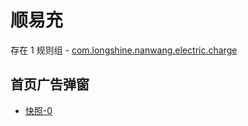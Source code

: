 # 顺易充

存在 1 规则组 - [com.longshine.nanwang.electric.charge](/src/apps/com.longshine.nanwang.electric.charge.ts)

## 首页广告弹窗

- [快照-0](https://i.gkd.li/import/12700011)
